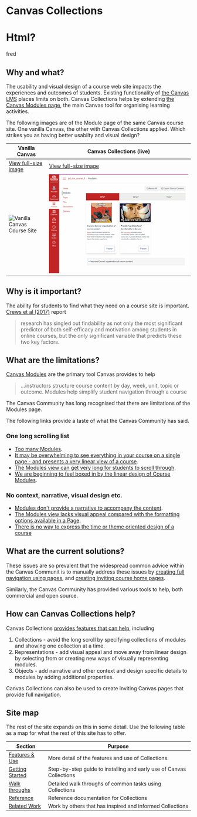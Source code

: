 # Canvas Collections 


<h1>Html? <sl-icon name="plus-circle"></sl-icon> </h1>

   <sl-icon name="plus-circle">fred</sl-icon>
## Why and what?

The usability and visual design of a course web site impacts the experiences and outcomes of students. Existing functionality of [the Canvas LMS](https://community.canvaslms.com/t5/Canvas-Basics-Guide/What-is-Canvas/ta-p/45) places limits on both. Canvas Collections helps by extending [the Canvas Modules page](https://www.instructure.com/en-au/canvas/resources/all/how-to-use-modules-to-build-courses-in-canvas), the main Canvas tool for organising learning activities. 

The following images are of the Module page of the same Canvas course site. One vanilla Canvas, the other with Canvas Collections applied. Which strikes you as having better usabilty and visual design?

| Vanilla Canvas | Canvas Collections (live) |
| -------------- | ------------------ |
| [View full-size image](assets/vanillaModules.gif) | [View full-size image](assets/withCanvasCollections.gif) |
| ![Vanilla Canvas Course Site](assets/vanillaModules.gif) | ![Same site with Canvas Collections](assets/withCanvasCollections.gif) |


## Why is it important?

The ability for students to find what they need on a course site is important. [Crews et al (2017)](https://er.educause.edu/articles/2017/6/student-feedback-on-quality-matters-standards-for-online-course-design) report

> research has singled out findability as not only the most significant predictor of both self-efficacy and motivation among students in online courses, but the _only_ significant variable that predicts these two key factors.

## What are the limitations?

[Canvas Modules](https://www.instructure.com/en-au/canvas/resources/all/how-to-use-modules-to-build-courses-in-canvas) are the primary tool Canvas provides to help

> ...instructors structure course content by day, week, unit, topic or outcome. Modules help simplify student navigation through a course

The Canvas Community has long recognised that there are limitations of the Modules page. 

The following links provide a taste of what the Canvas Community has said.

### One long scrolling list

- [Too many Modules](https://community.canvaslms.com/t5/Canvas-Instructional-Designer/Too-many-Modules-Options-for-resorting-structuring-content/td-p/55983).
- [It may be overwhelming to see everything in your course on a single page - and presents a very linear view of a course](https://learntech.medsci.ox.ac.uk/wordpress-blog/a-dashboard-view-of-modules-in-canvas/).
- [The Modules view can get very long for students to scroll through](https://it.umn.edu/services-technologies/how-tos/canvas-decide-how-organize-your-course).
- [We are beginning to feel boxed in by the linear design of Course Modules](https://community.canvaslms.com/t5/Idea-Conversations/Modules-within-Modules/idi-p/357681/page/2).

### No context, narrative, visual design etc.

- [Modules don't provide a narrative to accompany the content](https://support.stedwards.edu/s/article/canvas-options-for-organizing-your-course).
- [The Modules view lacks visual appeal compared with the formatting options available in a Page](https://it.umn.edu/services-technologies/how-tos/canvas-decide-how-organize-your-course).
- [There is no way to express the time or theme oriented design of a course](http://lisahistory.net/wordpress/2020/06/working-against-canvas-three-tips/)

## What are the current solutions?

These issues are so prevalent that the widespread common advice within the Canvas Communit is to manually address these issues by [creating full navigation using pages](http://lisahistory.net/wordpress/2020/06/working-against-canvas-three-tips/), and [creating inviting course home pages](https://community.canvaslms.com/t5/Canvas-Instructional-Designer/Creating-an-inviting-course-home-page/ba-p/267236).

Similarly, the Canvas Community has provided various tools to help, both commercial and open source.

## How can Canvas Collections help?

Canvas Collections [provides features that can help](./features.md), including

1. Collections - avoid the long scroll by specifying collections of modules and showing one collection at a time.
2. Representations - add visual appeal and move away from linear design by selecting from or creating new ways of visually representing modules.
3. Objects - add narrative and other context and design specific details to modules by adding additional properties. 

Canvas Collections can also be used to create inviting Canvas pages that provide full navigation.

## Site map

The rest of the site expands on this in some detail. Use the following table as a map for what the rest of this site has to offer.

| Section | Purpose |
| --- | --- |
| [Features & Use](./features.md) | More detail of the features and use of Collections. |
| [Getting Started](./getting-started/overview.md) | Step-by-step guide to installing and early use of Canvas Collections |
| [Walk throughs](./walk-throughs/available.md) | Detailed walk throughs of common tasks using  Collections |
| [Reference](./reference/overview.md) | Reference documentation for Collections |
| [Related Work](community/related-work.md) | Work by others that has inspired and informed Collections |

